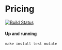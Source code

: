 # Pricing

[![Build Status](https://github.com/RailsEventStore/cqrs-es-sample-with-res/workflows/pricing/badge.svg)](https://github.com/RailsEventStore/cqrs-es-sample-with-res/actions/workflows/pricing.yml)

#### Up and running
```
make install test mutate
```